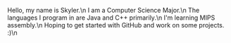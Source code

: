 Hello, my name is Skyler.\n
I am a Computer Science Major.\n
The languages I program in are Java and C++ primarily.\n
I'm learning MIPS assembly.\n
Hoping to get started with GitHub and work on some projects. :)\n
